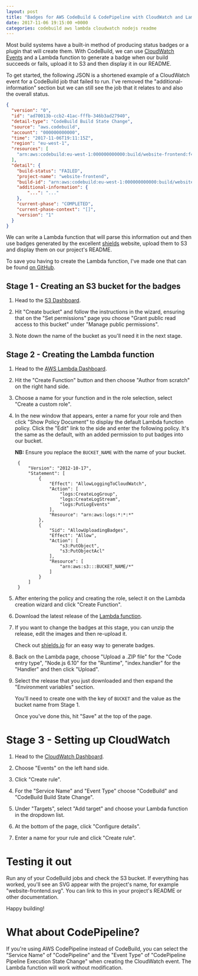 ```yaml
---
layout: post
title: "Badges for AWS CodeBuild & CodePipeline with CloudWatch and Lambda"
date: 2017-11-06 19:15:00 +0000
categories: codebuild aws lambda cloudwatch nodejs readme
---
```


Most build systems have a built-in method of producing status badges or a
plugin that will create them. With CodeBuild, we can use [CloudWatch Events](https://docs.aws.amazon.com/AmazonCloudWatch/latest/events/WhatIsCloudWatchEvents.html)
and a Lambda function to generate a badge when our build succeeds or fails,
upload it to S3 and then display it in our README.

To get started, the following JSON is a shortened example of a CloudWatch event
for a CodeBuild job that failed to run. I've removed the "additional-information"
section but we can still see the job that it relates to and also the overall
status.

```json
{
  "version": "0",
  "id": "ad70013b-ccb2-41ac-fffb-346b3ad27940",
  "detail-type": "CodeBuild Build State Change",
  "source": "aws.codebuild",
  "account": "000000000000",
  "time": "2017-11-06T19:11:15Z",
  "region": "eu-west-1",
  "resources": [
    "arn:aws:codebuild:eu-west-1:000000000000:build/website-frontend:f4a667e4-6b52-4863-9a03-9440dbade2c0"
  ],
  "detail": {
    "build-status": "FAILED",
    "project-name": "website-frontend",
    "build-id": "arn:aws:codebuild:eu-west-1:000000000000:build/website-frontend:f4a667e4-6b52-4863-9a03-9440dbade2c0",
    "additional-information": {
        "...": "..."
    },
    "current-phase": "COMPLETED",
    "current-phase-context": "[]",
    "version": "1"
  }
}
```

We can write a Lambda function that will parse this information out and then
use badges generated by the excellent [shields](https://shields.io) website,
upload them to S3 and display them on our project's README.

To save you having to create the Lambda function, I've made one that can be
found [on GitHub](https://github.com/jSherz/codebuild-codepipeline-badges/releases).

## Stage 1 - Creating an S3 bucket for the badges

1. Head to the [S3 Dashboard](https://s3.console.aws.amazon.com/s3/home).

2. Hit "Create bucket" and follow the instructions in the wizard, ensuring that
    on the "Set permissions" page you choose "Grant public read access to this
    bucket" under "Manage public permissions".

3. Note down the name of the bucket as you'll need it in the next stage.

## Stage 2 - Creating the Lambda function

1. Head to the [AWS Lambda Dashboard](https://eu-west-1.console.aws.amazon.com/lambda/home).

2. Hit the "Create Function" button and then choose "Author from scratch" on
    the right hand side.

3. Choose a name for your function and in the role selection, select "Create a
    custom role".

4. In the new window that appears, enter a name for your role and then click
    "Show Policy Document" to display the default Lambda function policy. Click
    the "Edit" link to the side and enter the following policy. It's the same
    as the default, with an added permission to put badges into our bucket.

    **NB:** Ensure you replace the `BUCKET_NAME` with the name of your bucket.

        {
            "Version": "2012-10-17",
            "Statement": [
                {
                    "Effect": "AllowLoggingToCloudWatch",
                    "Action": [
                        "logs:CreateLogGroup",
                        "logs:CreateLogStream",
                        "logs:PutLogEvents"
                    ],
                    "Resource": "arn:aws:logs:*:*:*"
                },
                {
                    "Sid": "AllowUploadingBadges",
                    "Effect": "Allow",
                    "Action": [
                        "s3:PutObject",
                        "s3:PutObjectAcl"
                    ],
                    "Resource": [
                        "arn:aws:s3:::BUCKET_NAME/*"
                    ]
                }
            ]
        }

5. After entering the policy and creating the role, select it on the Lambda
    creation wizard and click "Create Function".

6. Download the latest release of the [Lambda function](https://github.com/jSherz/codebuild-codepipeline-badges/releases).

7. If you want to change the badges at this stage, you can unzip the release,
    edit the images and then re-upload it.

    Check out [shields.io](https://shields.io) for an easy way to generate badges.

8. Back on the Lambda page, choose "Upload a .ZIP file" for the "Code entry
    type", "Node.js 6.10" for the "Runtime", "index.handler" for the "Handler"
    and then click "Upload".

9. Select the release that you just downloaded and then expand the "Environment
    variables" section.

    You'll need to create one with the key of `BUCKET` and the value as the
    bucket name from Stage 1.

    Once you've done this, hit "Save" at the top of the page.

# Stage 3 - Setting up CloudWatch

1. Head to the [CloudWatch Dashboard](https://eu-west-1.console.aws.amazon.com/cloudwatch/home).

2. Choose "Events" on the left hand side.

3. Click "Create rule".

4. For the "Service Name" and "Event Type" choose "CodeBuild" and "CodeBuild
    Build State Change".

5. Under "Targets", select "Add target" and choose your Lambda function in the
    dropdown list.

6. At the bottom of the page, click "Configure details".

7. Enter a name for your rule and click "Create rule".

# Testing it out

Run any of your CodeBuild jobs and check the S3 bucket. If everything has
worked, you'll see an SVG appear with the project's name, for example
"website-frontend.svg". You can link to this in your project's README or other
documentation.

Happy building!

# What about CodePipeline?

If you're using AWS CodePipeline instead of CodeBuild, you can select the
"Service Name" of "CodePipeline" and the "Event Type" of "CodePipeline Pipeline
Execution State Change" when creating the CloudWatch event. The Lambda function
will work without modification.
